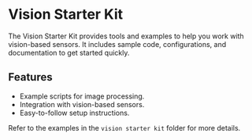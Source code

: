 # Vision Starter Kit

The Vision Starter Kit provides tools and examples to help you work with vision-based sensors. It includes sample code, configurations, and documentation to get started quickly.

## Features
- Example scripts for image processing.
- Integration with vision-based sensors.
- Easy-to-follow setup instructions.

Refer to the examples in the `vision starter kit` folder for more details.

